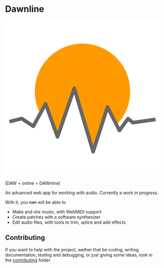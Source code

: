 # Dawnline

![Dawnline Logo](public/images/logo.png)

(DAW + online = DAWnline)

An advanced web app for working with audio. Currently a work in progress.

With it, you ~~can~~ will be able to
- Make and mix music, with WebMIDI support
- Create patches with a software synthesizer
- Edit audio files, with tools to trim, splice and add effects

## Contributing

If you want to help with the project, wether that be coding, writing documentation, testing and debugging, or just giving some ideas, look in the [contributing](contributing/INFO.md) folder
